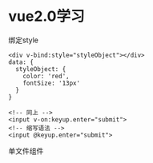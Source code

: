 # vue2.0学习 #

绑定style

    <div v-bind:style="styleObject"></div>
    data: {
      styleObject: {
        color: 'red',
        fontSize: '13px'
      }
    }
    
    <!-- 同上 -->
    <input v-on:keyup.enter="submit">
    <!-- 缩写语法 -->
    <input @keyup.enter="submit">

单文件组件 <template> <s> <c>
